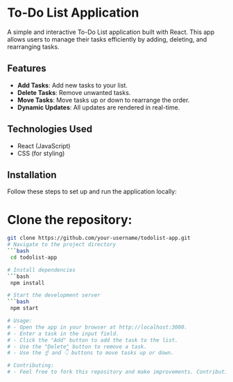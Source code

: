 # To-Do List Application

A simple and interactive To-Do List application built with React. This app allows users to manage their tasks efficiently by adding, deleting, and rearranging tasks.

## Features

- **Add Tasks**: Add new tasks to your list.
- **Delete Tasks**: Remove unwanted tasks.
- **Move Tasks**: Move tasks up or down to rearrange the order.
- **Dynamic Updates**: All updates are rendered in real-time.

## Technologies Used

- React (JavaScript)
- CSS (for styling)

## Installation

Follow these steps to set up and run the application locally:

# Clone the repository:
   ```bash
   git clone https://github.com/your-username/todolist-app.git
# Navigate to the project directory
```bash
    cd todolist-app

# Install dependencies
```bash
    npm install

# Start the development server
```bash
    npm start

# Usage:
# - Open the app in your browser at http://localhost:3000.
# - Enter a task in the input field.
# - Click the "Add" button to add the task to the list.
# - Use the "Delete" button to remove a task.
# - Use the ☝️ and 👇 buttons to move tasks up or down.

# Contributing:
# - Feel free to fork this repository and make improvements. Contributions are welcome!

